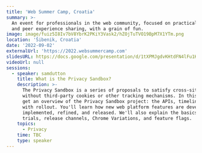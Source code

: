 ```yaml
---
title: 'Web Summer Camp, Croatia'
summary: >-
  An event for professionals in the web community, focused on practical learning
  and peer experience sharing, with a grain of fun.
image: image/fuiz5I8Iv7bV8YbrK2PKiY3Vask2/hZOjTuTVO19BpM7X1YTm.png
location: 'Šibenik, Croatia'
date: '2022-09-02'
externalUrl: 'https://2022.websummercamp.com'
slidesURL: https://docs.google.com/presentation/d/1tXPMJgdvKHtdFN4lFu1K5hm6NjiayDg_l703YIo4Evc/edit?resourcekey=0-PRdLpkzhdYDMeAef0fP9NQ
videoUrl: null
sessions:
  - speaker: samdutton
    title: What is the Privacy Sandbox?
    description: >-
      The Privacy Sandbox is a series of proposals to satisfy cross-site use cases
      without third-party cookies or other tracking mechanisms. In this session, you'll
      get an overview of the Privacy Sandbox project: the APIs, timeline, and progress
      with rollout. You'll learn how new web platform features are developed,
      implemented, refined, and released. We'll also explain the basics of origin
      trials, release channels, Chrome Variations, and feature flags.
    topics:
      - Privacy
    time: TBC
    type: speaker
---
```

